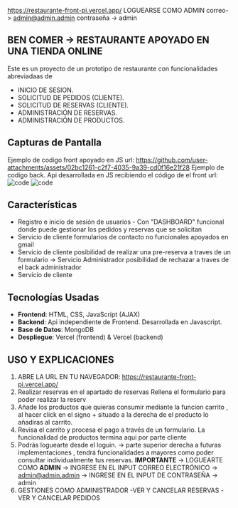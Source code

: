 
https://restaurante-front-pi.vercel.app/
LOGUEARSE COMO ADMIN
correo-> admin@admin.admin 
contraseña -> admin
## BEN COMER -> RESTAURANTE APOYADO EN UNA TIENDA ONLINE

Este es un proyecto de un prototipo de restaurante con funcionalidades abreviadaas de 
- INICIO DE SESION.
- SOLICITUD DE PEDIDOS (CLIENTE).
- SOLICITUD DE RESERVAS (CLIENTE).
- ADMINISTRACIÓN DE RESERVAS.
- ADMINISTRACIÓN DE PRODUCTOS.


## Capturas de Pantalla
Ejemplo de codigo front apoyado en JS url:
https://github.com/user-attachments/assets/02bc1261-c2f7-4035-9a39-cd0f16e21f28
Ejemplo de codigo back. Api desarrollada en JS recibiendo el código de el front url:
![code](https://github.com/user-attachments/assets/999ef0f3-c9d8-44c3-8699-fce1a16bf49a)
![code](https://github.com/user-attachments/assets/1cc96d9e-bc24-4f81-bbef-2d3c5c2ba74a)

## Características
- Registro e inicio de sesión de usuarios - Con "DASHBOARD" funcional donde puede gestionar los pedidos y reservas que se solicitan
- Servicio de cliente formularios de contacto no funcionales apoyados en gmail
- Servicio de cliente posibilidad de realizar una pre-reserva a traves de un formulario -> Servicio Administrador posibilidad de rechazar a traves de el back administrador
- Servicio de cliente 
## Tecnologías Usadas
- **Frontend**: HTML, CSS, JavaScript (AJAX)
- **Backend**: Api independiente de Frontend. Desarrollada en Javascript.
- **Base de Datos**: MongoDB 
- **Despliegue**: Vercel (frontend) & Vercel (backend)
## USO Y EXPLICACIONES
1. ABRE LA URL EN TU NAVEGADOR:
https://restaurante-front-pi.vercel.app/
2. Realizar reservas en el apartado de reservas
   Rellena el formulario para poder realizar la reserv
3. Añade los productos que quieras consumir
   mediante la funcion carrito , al hacer click en el signo + situado a la derecha de el producto lo añadiras al carrito.
4. Revisa el carrito y procesa el pago a través de un formulario.
   La funcionalidad de productos termina aqui por parte cliente
5. Podrás loguearte desde el loguin. -> parte superior derecha
   a futuras implementaciones , tendrá funcionalidades a mayores como poder consultar individualmente tus reservas.
   **IMPORTANTE** -> LOGUEARTE COMO **ADMIN** -> INGRESE EN EL INPUT CORREO ELECTRÓNICO -> admin@admin.admin
                                              -> INGRESE EN EL INPUT DE CONTRASEÑA -> admin
6. GESTIONES COMO ADMINISTRADOR
   -VER Y CANCELAR RESERVAS
   -VER Y CANCELAR PEDIDOS
